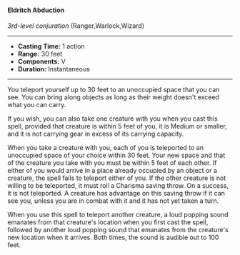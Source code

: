 #### Eldritch Abduction
*3rd-level conjuration* (Ranger,Warlock,Wizard)
___
- **Casting Time:** 1 action
- **Range:** 30 feet
- **Components:** V
- **Duration:** Instantaneous
---
You teleport yourself up to 30 feet to an unoccupied
space that you can see. You can bring along objects
as long as their weight doesn't exceed what you can
carry.

If you wish, you can also take one creature with
you when you cast this spell, provided that creature
is within 5 feet of you, it is Medium or smaller, and
it is not carrying gear in excess of its carrying
capacity.

When you take a creature with you, each of you
is teleported to an unoccupied space of your choice
within 30 feet. Your new space and that of the
creature you take with you must be within 5 feet of
each other. If either of you would arrive in a place
already occupied by an object or a creature, the
spell fails to teleport either of you.
If the other creature is not willing to be
teleported, it must roll a Charisma saving throw. On
a success, it is not teleported. A creature has
advantage on this saving throw if it can see you,
unless you are in combat with it and it has not yet
taken a turn.

When you use this spell to teleport another
creature, a loud popping sound emanates from that
creature's location when you first cast the spell,
followed by another loud popping sound that
emanates from the creature's new location when it
arrives. Both times, the sound is audible out to 100
feet.
